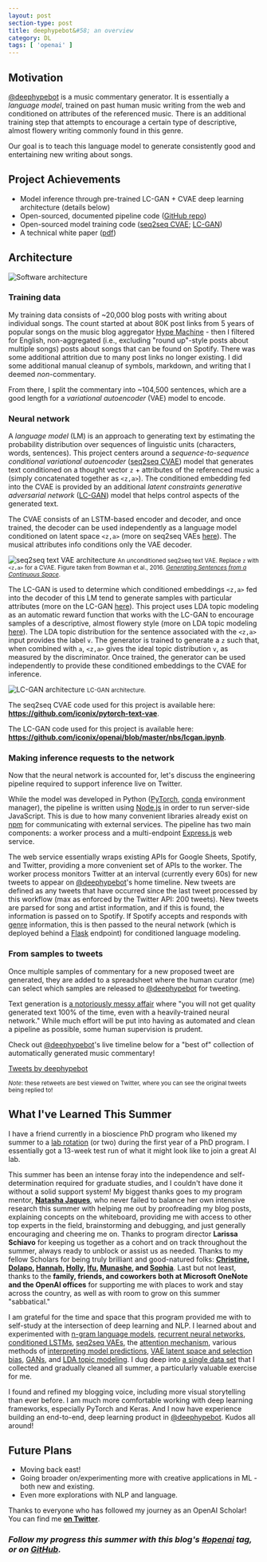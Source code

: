 ```yaml
---
layout: post
section-type: post
title: deephypebot&#58; an overview
category: DL
tags: [ 'openai' ]
---
```


## Motivation

[@deephypebot](https://twitter.com/deephypebot) is a music commentary generator. It is essentially a _language model_, trained on past human music writing from the web and conditioned on attributes of the referenced music. There is an additional training step that attempts to encourage a certain type of descriptive, almost flowery writing commonly found in this genre.

Our goal is to teach this language model to generate consistently good and entertaining new writing about songs.

## Project Achievements

- Model inference through pre-trained LC-GAN + CVAE deep learning architecture (details below)
- Open-sourced, documented pipeline code ([GitHub repo](https://github.com/iconix/deephypebot))
- Open-sourced model training code ([seq2seq CVAE](https://github.com/iconix/pytorch-text-vae); [LC-GAN](https://github.com/iconix/openai/blob/master/nbs/lcgan.ipynb))
- A technical white paper ([pdf](https://github.com/iconix/deephypebot/blob/master/deephypebot_paper.pdf))

## Architecture

![Software architecture](/img/posts/deephypebot-software.svg)

### Training data

My training data consists of ~20,000 blog posts with writing about individual songs. The count started at about 80K post links from 5 years of popular songs on the music blog aggregator [Hype Machine](https://hypem.com/) - then I filtered for English, non-aggregated (i.e., excluding "round up"-style posts about multiple songs) posts about songs that can be found on Spotify. There was some additional attrition due to many post links no longer existing. I did some additional manual cleanup of symbols, markdown, and writing that I deemed _non_-commentary.

From there, I split the commentary into ~104,500 sentences, which are a good length for a _variational autoencoder_ (VAE) model to encode.

### Neural network

A _language model_ (LM) is an approach to generating text by estimating the probability distribution over sequences of linguistic units (characters, words, sentences). This project centers around a _sequence-to-sequence conditional variational autoencoder_ ([seq2seq CVAE](/dl/2018/06/29/energy-and-vae#seq2seq-vae-for-text-generation)) model that generates text conditioned on a thought vector `z` + attributes of the referenced music `a` (simply concatenated together as `<z,a>`). The conditioned embedding fed into the CVAE is provided by an additional _latent constraints generative adversarial network_ ([LC-GAN](/dl/2018/07/28/lcgan)) model that helps control aspects of the generated text.

The CVAE consists of an LSTM-based encoder and decoder, and once trained, the decoder can be used independently as a language model conditioned on latent space `<z,a>` (more on seq2seq VAEs [here](/dl/2018/06/29/energy-and-vae#seq2seq-vae-for-text-generation)). The musical attributes info conditions only the VAE decoder.

![seq2seq text VAE architecture](/img/posts/seq2seq_vae_text.png)
<small>An *un*conditioned seq2seq text VAE. Replace `z` with `<z,a>` for a CVAE. Figure taken from Bowman et al., 2016. [_Generating Sentences from a Continuous Space_](https://arxiv.org/abs/1511.06349).</small>

The LC-GAN is used to determine which conditioned embeddings `<z,a>` fed into the decoder of this LM tend to generate samples with particular attributes (more on the LC-GAN [here](/dl/2018/07/28/lcgan)). This project uses LDA topic modeling as an automatic reward function that works with the LC-GAN to encourage samples of a descriptive, almost flowery style (more on LDA topic modeling [here](/dl/2018/08/24/project-notes-2)). The LDA topic distribution for the sentence associated with the `<z,a>` input provides the label `v`. The generator is trained to generate a `z` such that, when combined with `a`, `<z,a>` gives the ideal topic distribution `v`, as measured by the discriminator. Once trained, the generator can be used independently to provide these conditioned embeddings to the CVAE for inference.

![LC-GAN architecture](/img/posts/LC-GAN-conditioned.svg)
<small>LC-GAN architecture.</small>

The seq2seq CVAE code used for this project is available here: **<https://github.com/iconix/pytorch-text-vae>**.

The LC-GAN code used for this project is available here: **<https://github.com/iconix/openai/blob/master/nbs/lcgan.ipynb>**.

### Making inference requests to the network

Now that the neural network is accounted for, let's discuss the engineering pipeline required to support inference live on Twitter.

While the model was developed in Python ([PyTorch](https://pytorch.org/), [conda](https://conda.io/docs/) environment manager), the pipeline is written using [Node.js](https://nodejs.org/en/) in order to run server-side JavaScript. This is due to how many convenient libraries already exist on [npm](https://www.npmjs.com/) for communicating with external services. The pipeline has two main components: a worker process and a multi-endpoint [Express.js](https://expressjs.com/) web service.

The web service essentially wraps existing APIs for Google Sheets, Spotify, and Twitter, providing a more convenient set of APIs to the worker.  The worker process monitors Twitter at an interval (currently every 60s) for new tweets to appear on [@deephypebot](http://twitter.com/deephypebot)'s home timeline. New tweets are defined as any tweets that have occurred since the last tweet processed by this workflow (max as enforced by the Twitter API: 200 tweets). New tweets are parsed for song and artist information, and if this is found, the information is passed on to Spotify. If Spotify accepts and responds with [genre](https://developer.spotify.com/documentation/web-api/reference/artists/get-artist/) information, this is then passed to the neural network (which is deployed behind a [Flask](http://flask.pocoo.org/) endpoint) for conditioned language modeling.

### From samples to tweets

Once multiple samples of commentary for a new proposed tweet are generated, they are added to a spreadsheet where the human curator (me) can select which samples are released to [@deephypebot](http://twitter.com/deephypebot) for tweeting.

Text generation is [a notoriously messy affair](/dl/2018/06/20/arxiv-song-titles#text-generation-is-a-messy-affair) where "you will not get quality generated text 100% of the time, even with a heavily-trained neural network." While much effort will be put into having as automated and clean a pipeline as possible, some human supervision is prudent.

Check out [@deephypebot](http://twitter.com/deephypebot)'s live timeline below for a "best of" collection of automatically generated music commentary!

<a class="twitter-timeline" data-tweet-limit="4" href="https://twitter.com/deephypebot?ref_src=twsrc%5Etfw">Tweets by deephypebot</a> <script async src="https://platform.twitter.com/widgets.js" charset="utf-8"></script>

<small>_Note_: these retweets are best viewed on Twitter, where you can see the original tweets being replied to!</small>

## What I've Learned This Summer

I have a friend currently in a bioscience PhD program who likened my summer to a [lab rotation](https://en.wikipedia.org/wiki/Laboratory_rotation) (or two) during the first year of a PhD program. I essentially got a 13-week test run of what it might look like to join a great AI lab.

This summer has been an intense foray into the independence and self-determination required for graduate studies, and I couldn't have done it without a solid support system! My biggest thanks goes to my program mentor, [**Natasha Jaques**](https://twitter.com/natashajaques), who never failed to balance her own intensive research this summer with helping me out by proofreading my blog posts, explaining concepts on the whiteboard, providing me with access to other top experts in the field, brainstorming and debugging, and just generally encouraging and cheering me on. Thanks to program director **Larissa Schiavo** for keeping us together as a cohort and on track throughout the summer, always ready to unblock or assist us as needed. Thanks to my fellow Scholars for being truly brilliant and good-natured folks: **[Christine](http://christinemcleavey.com/), [Dolapo](https://codedolapo.wordpress.com/), [Hannah](http://www.hannahishere.com/), [Holly](https://hollygrimm.com/), [Ifu](https://www.lifeasalgorithm.com/), [Munashe](http://everyd-ai.com/), and [Sophia](https://medium.com/@sophiaarakelyan)**. Last but not least, thanks to the **family, friends, and coworkers both at Microsoft OneNote and the OpenAI offices** for supporting me with places to work and stay across the country, as well as with room to grow on this summer "sabbatical."

I am grateful for the time and space that this program provided me with to self-study at the intersection of deep learning and NLP. I learned about and experimented with [n-gram language models](/dl/2018/06/08/scholar-week1#part-ii-generating-terrible-music-reviews-with-n-grams), [recurrent neural networks](/dl/2018/06/15/scholar-week2), [conditioned LSTMs](/dl/2018/06/22/scholar-week3), [seq2seq VAEs](/dl/2018/06/29/energy-and-vae), the [attention mechanism](/dl/2018/07/06/not-enough-attention#understanding-attention), various methods of [interpreting model predictions](/dl/2018/07/13/interpret-attn), [VAE latent space and selection bias](/dl/2018/07/21/bias-and-space), [GANs](/dl/2018/07/28/lcgan), and [LDA topic modeling](/dl/2018/08/24/project-notes-2). I dug deep into [a single data set](/dl/2018/08/14/project-notes-1) that I collected and gradually cleaned all summer, a particularly valuable exercise for me.

I found and refined my blogging voice, including more visual storytelling than ever before. I am much more comfortable working with deep learning frameworks, especially PyTorch and Keras. And I now have experience building an end-to-end, deep learning product in [@deephypebot](https://github.com/iconix/deephypebot/). Kudos all around!

## Future Plans

- Moving back east!
- Going broader on/experimenting more with creative applications in ML - both new and existing.
- Even more explorations with NLP and language.

Thanks to everyone who has followed my journey as an OpenAI Scholar! You can find me [**on Twitter**](https://twitter.com/ohnadj).

### _Follow my progress this summer with this blog's [#openai](/tags/openai) tag, or on [GitHub](https://github.com/iconix/openai)._
